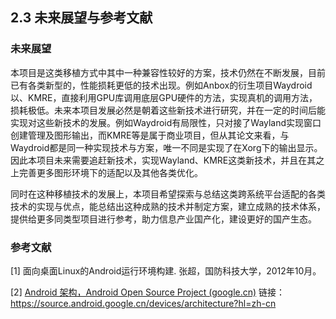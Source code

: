 
## 2.3 未来展望与参考文献

### 未来展望
本项目是这类移植方式中其中一种兼容性较好的方案，技术仍然在不断发展，目前已有各类新型的，性能损耗更低的技术出现。例如Anbox的衍生项目Waydroid以、KMRE，直接利用GPU库调用底层GPU硬件的方法，实现真机的调用方法，损耗极低。未来本项目发展必然是朝着这些新技术进行研究，并在一定的时间后能实现对这些新技术的发展。例如Waydroid有局限性，只对接了Wayland实现窗口创建管理及图形输出，而KMRE等是属于商业项目，但从其论文来看，与Waydroid都是同一种实现技术与方案，唯一不同是实现了在Xorg下的输出显示。因此本项目未来需要追赶新技术，实现Wayland、KMRE这类新技术，并且在其之上完善更多图形环境下的适配以及其他各类优化。

同时在这种移植技术的发展上，本项目希望探索与总结这类跨系统平台适配的各类技术的实现与优点，能总结出这种成熟的技术并制定方案，建立成熟的技术体系，提供给更多同类型项目进行参考，助力信息产业国产化，建设更好的国产生态。

### 参考文献

[1] 面向桌面Linux的Android运行环境构建. 张超，国防科技大学，2012年10月。

[2] [Android 架构，Android Open Source Project (google.cn)](https://source.android.google.cn/devices/architecture?hl=zh-cn) 链接：https://source.android.google.cn/devices/architecture?hl=zh-cn
